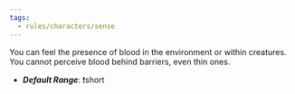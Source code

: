 ```yaml
---
tags:
  - rules/characters/sense
---
```

You can feel the presence of blood in the environment or within creatures. You cannot perceive blood behind barriers, even thin ones.

- ***Default Range***: ❗short